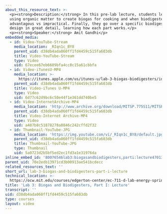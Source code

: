 ```yaml
---
about_this_resource_text: >-
  <p><strong>Description:</strong> In this pre-lab lecture, students learn about
  using organic matter to create biogas for cooking and when biodigesters are
  advantagous vs impractical. Finally, they go over a specific biodigester
  design in great detail, learning how each part works.</p>
  <p><strong>Speaker:</strong> Amit Gandhi</p>
embedded_media:
  - id: Video-YouTube-Stream
    media_location: _RIqn1c_BY8
    parent_uid: d38db4ada060ff1fd4459c515fa603db
    title: Video-YouTube-Stream
    type: Video
    uid: 67ecee67eb6609bfa4cc8c15a61cbbfa
  - id: Video-iTunesU-MP4
    media_location: >-
      https://itunes.apple.com/us/itunes-u/lab-3-biogas-biodigesters/id591211144?i=136606452
    parent_uid: d38db4ada060ff1fd4459c515fa603db
    title: Video-iTunes U-MP4
    type: Video
    uid: 6d77c62d9bc6c50e44f1e361dd740be5
  - id: Video-InternetArchive-MP4
    media_location: 'http://www.archive.org/download/MITSP.775S11/MITSP_775S11lab03-1_300k.mp4'
    parent_uid: d38db4ada060ff1fd4459c515fa603db
    title: Video-Internet Archive-MP4
    type: Video
    uid: a487b8c51878278a8846c242cffd2f32
  - id: Thumbnail-YouTube-JPG
    media_location: 'https://img.youtube.com/vi/_RIqn1c_BY8/default.jpg'
    parent_uid: d38db4ada060ff1fd4459c515fa603db
    title: Thumbnail-YouTube-JPG
    type: Thumbnail
    uid: 5a0723d2b5bf5ed2ec1fd3a1e31976da
inline_embed_id: '80076546lab3:biogasandbiodigesters,parti:lecture47013775'
parent_uid: 70e2edb13971cd3b00913ae541bcdecc
related_resources_text: ''
short_url: lab-3-biogas-and-biodigesters-part-i-lecture
technical_location: >-
  https://ocw.mit.edu/courses/edgerton-center/ec-711-d-lab-energy-spring-2011/lighting-biogas/lab-3-biogas-and-biodigesters-part-i-lecture
title: 'Lab 3: Biogas and Biodigesters, Part I: Lecture'
transcript: ''
uid: d38db4ada060ff1fd4459c515fa603db
type: courses
layout: video
---
```

